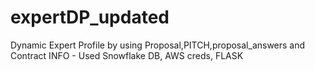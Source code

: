 # expertDP_updated
Dynamic Expert Profile by using Proposal,PITCH,proposal_answers and Contract INFO - Used Snowflake DB, AWS creds, FLASK 
